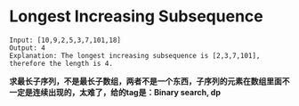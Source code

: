 # Longest Increasing Subsequence

```
Input: [10,9,2,5,3,7,101,18]
Output: 4 
Explanation: The longest increasing subsequence is [2,3,7,101], therefore the length is 4. 
```

**求最长子序列，不是最长子数组，两者不是一个东西，子序列的元素在数组里面不一定是连续出现的，太难了，给的tag是：Binary search, dp**

